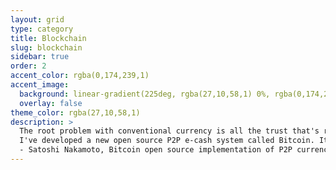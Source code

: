 ```yaml
---
layout: grid
type: category
title: Blockchain
slug: blockchain
sidebar: true
order: 2
accent_color: rgba(0,174,239,1)
accent_image:
  background: linear-gradient(225deg, rgba(27,10,58,1) 0%, rgba(0,174,239,1) 80%)
  overlay: false
theme_color: rgba(27,10,58,1)
description: >
  The root problem with conventional currency is all the trust that's required to make it work. The central bank must be trusted not to debase the currency, but the history of fiat currencies is full of breaches of that trust. <br>
  I've developed a new open source P2P e-cash system called Bitcoin. It's completely decentralized, with no central server or trusted parties, because everything is based on crypto proof instead of trust. <br>
  - Satoshi Nakamoto, Bitcoin open source implementation of P2P currency, P2P Foundation
---
```

